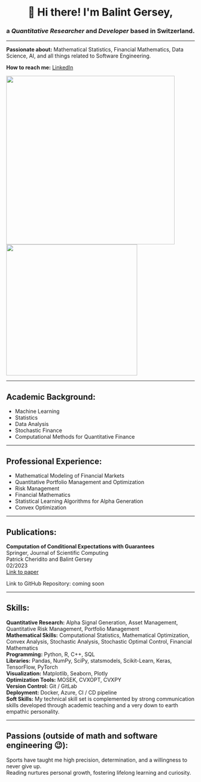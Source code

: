 <!DOCTYPE html>
<html lang="en">
  <head>
  </head>
  <body>
    <div class="container">
      <h1 align="center">👋 Hi there! I'm Balint Gersey,</h1>
      <h3 align="center">a <em>Quantitative Researcher</em> and <em>Developer</em> based in Switzerland.</h3>
      <hr>
      <p><strong>Passionate about:</strong> Mathematical Statistics, Financial Mathematics, Data Science, AI, and all things related to Software Engineering.</p>
      <p><strong>How to reach me:</strong> <a href="https://www.linkedin.com/in/balintgersey/">LinkedIn</a></p>
      <p float="left">
        <img src="https://github-readme-stats.vercel.app/api?username=balintg1994&&count_private=true&show_icons=true&hide_border=true&locale=en&custom_title=&title_color=142d70&icon_color=142d70&cache_seconds=3600" width="450" />
        <img src="https://github-readme-stats.vercel.app/api/top-langs/?username=balintg1994&layout=compact&hide_border=true&title_color=142d70" width="350"/>
      </p>
      <hr>
      <h2>Academic Background:</h2>
      <ul>
        <li>Machine Learning</li>
        <li>Statistics</li>
        <li>Data Analysis</li>
        <li>Stochastic Finance</li>
        <li>Computational Methods for Quantitative Finance</li>
      </ul>
      <hr>
      <h2>Professional Experience:</h2>
      <ul>
        <li>Mathematical Modeling of Financial Markets</li>
        <li>Quantitative Portfolio Management and Optimization</li>
        <li>Risk Management</li>
        <li>Financial Mathematics</li>
        <li>Statistical Learning Algorithms for Alpha Generation</li>
        <li>Convex Optimization</li>
      </ul>
      <hr>
      <h2>Publications:</h2>
      <p><strong>Computation of Conditional Expectations with Guarantees</strong><br>
      Springer, Journal of Scientific Computing<br>
      Patrick Cheridito and Balint Gersey<br>
      02/2023<br>
      <a href="https://link.springer.com/article/10.1007/s10915- 023-02130-8">Link to paper</a></p>
      <p>Link to GitHub Repository: coming soon</p>
      <hr>
      <h2>Skills:</h2>
      <p><strong>Quantitative Research:</strong> Alpha Signal Generation, Asset Management, Quantitative Risk Management, Portfolio Management<br>
      <strong>Mathematical Skills:</strong> Computational Statistics, Mathematical Optimization, Convex Analysis, Stochastic Analysis, Stochastic Optimal Control, Financial Mathematics<br>
      <strong>Programming:</strong> Python, R, C++, SQL<br>
      <strong>Libraries:</strong> Pandas, NumPy, SciPy, statsmodels, Scikit-Learn, Keras, TensorFlow, PyTorch<br>
      <strong>Visualization:</strong> Matplotlib, Seaborn, Plotly<br>
      <strong>Optimization Tools:</strong> MOSEK, CVXOPT, CVXPY<br>
      <strong>Version Control:</strong> Git / GitLab<br>
      <strong>Deployment:</strong> Docker, Azure, CI / CD pipeline<br>
      <strong>Soft Skills:</strong> My technical skill set is complemented by strong communication skills developed through academic teaching and a very down to earth empathic personality.</p>
      <hr>
      <h2>Passions (outside of math and software engineering 😉):</h2>
      <p>Sports have taught me high precision, determination, and a willingness to never give up.<br>
      Reading nurtures personal growth, fostering lifelong learning and curiosity.</p>
    </div>
  </body>
  </html>


<!---
balintg1994/balintg1994 is a ✨ special ✨ repository because its `README.md` (this file) appears on your GitHub profile.
You can click the Preview link to take a look at your changes.
--->
